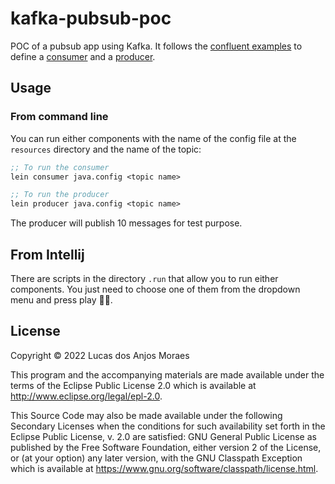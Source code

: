 # kafka-pubsub-poc

POC of a pubsub app using Kafka. It follows the [confluent examples](https://docs.confluent.io/platform/current/tutorials/examples/clients/docs/clojure.html) 
to define a [consumer](https://github.com/confluentinc/examples/blob/7.0.1-post/clients/cloud/clojure/src/io/confluent/examples/clients/clj/consumer.clj) 
and a [producer](https://github.com/confluentinc/examples/blob/7.0.1-post/clients/cloud/clojure/src/io/confluent/examples/clients/clj/producer.clj).

## Usage

### From command line

You can run either components with the name of the config file at the `resources` directory and the name of the topic:
```clj
;; To run the consumer
lein consumer java.config <topic name>

;; To run the producer
lein producer java.config <topic name>
```

The producer will publish 10 messages for test purpose.

## From Intellij

There are scripts in the directory `.run` that allow you to run either components. You just need to choose one of them
from the dropdown menu and press play 🛀🏽.

## License

Copyright © 2022 Lucas dos Anjos Moraes

This program and the accompanying materials are made available under the
terms of the Eclipse Public License 2.0 which is available at
http://www.eclipse.org/legal/epl-2.0.

This Source Code may also be made available under the following Secondary
Licenses when the conditions for such availability set forth in the Eclipse
Public License, v. 2.0 are satisfied: GNU General Public License as published by
the Free Software Foundation, either version 2 of the License, or (at your
option) any later version, with the GNU Classpath Exception which is available
at https://www.gnu.org/software/classpath/license.html.
